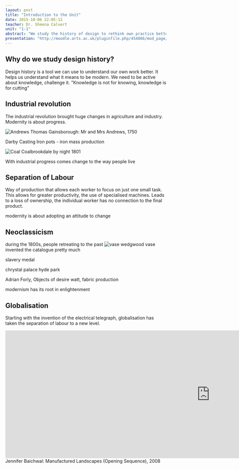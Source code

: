 ```yaml
---
layout: post
title: "Introduction to the Unit"
date: 2015-10-06 22:05:12
teacher: Dr. Sheena Calvert
unit: "1-1"
abstract: "We study the history of design to rethink own practice better, and to understand what it means to be modern. Modernism has its roots in the industrial revolution, which changed aesthetics, the way we live and the world around us."
presentation: "http://moodle.arts.ac.uk/pluginfile.php/454866/mod_page/content/8/Unit%201%20Lecture%201%20R%5Bevolutions%5D%20in%20Design.pdf"
---
```


## Why do we study design history?

Design history is a tool we can use to understand our own work better. It helps us understand what it means to be modern. We need to be active about knowledge, challenge it. "Knowledge is not for knowing, knowledge is for cutting"

## Industrial revolution

The industrial revolution brought huge changes in agriculture and industry. Modernity is about progress.

![Andrews](https://upload.wikimedia.org/wikipedia/commons/thumb/5/52/Thomas_Gainsborough_-_Mr_and_Mrs_Andrews.jpg/1200px-Thomas_Gainsborough_-_Mr_and_Mrs_Andrews.jpg)
Thomas Gainsborough: Mr and Mrs Andrews, 1750

Darby Casting Iron pots - iron mass production

![Coal](http://ichef.bbci.co.uk/arts/yourpaintings/images/paintings/scmu/large/lw_scmu_1952_0452_large.jpg)
Coalbrookdale by night 1801

With industrial progress comes change to the way people live

## Separation of Labour

Way of production that allows each worker to focus on just one small task. This allows for greater productivity, the use of specialised machines. Leads to a loss of ownership, the individual worker has no connection to the final product.

modernity is about adopting an attitude to change

## Neoclassicism

during the 1800s, people retreating to the past
![vase](https://upload.wikimedia.org/wikipedia/commons/9/91/Portland_Vase_V%26A.jpg)
wedgwood vase
invented the catalogue pretty much

slavery medal

chrystal palace hyde park

Adrian Forly, Objects of desire
watt, fabric production

modernism has its root in enlightenment

## Globalisation

Starting with the invention of the electrical telegraph, globalisation has taken the separation of labour to a new level.

<iframe width="1280" height="400" src="https://www.youtube.com/embed/x4eLsRUbtBk" frameborder="0" allowfullscreen></iframe>
Jennifer Baichwal: Manufactured Landscapes (Opening Sequence), 2008
